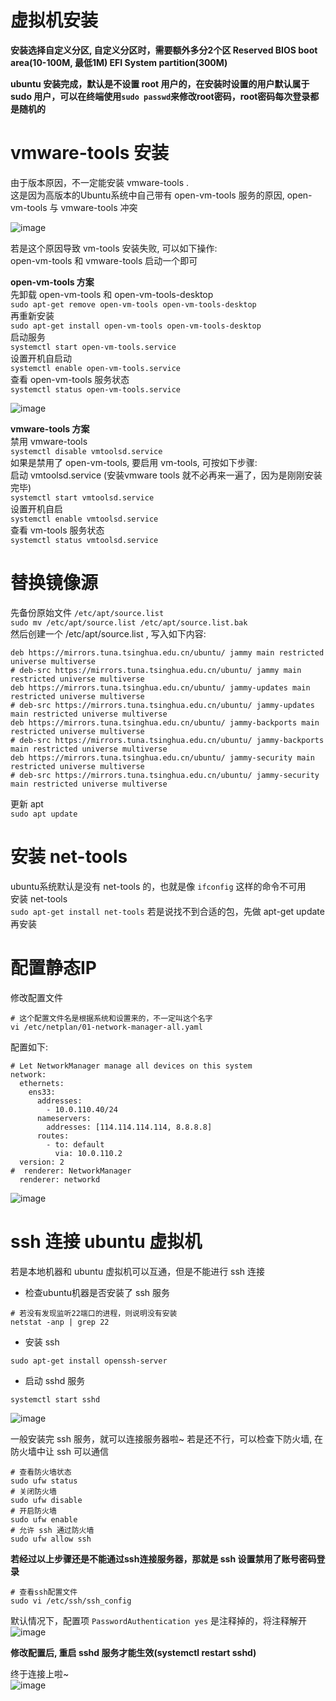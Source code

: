 # 虚拟机安装
**安装选择自定义分区, 自定义分区时，需要额外多分2个区 Reserved BIOS boot area(10-100M, 最低1M) EFI System partition(300M)**  

**ubuntu 安装完成，默认是不设置 root 用户的，在安装时设置的用户默认属于 sudo 用户，可以在终端使用`sudo passwd`来修改root密码，root密码每次登录都是随机的**  

# vmware-tools 安装
由于版本原因，不一定能安装 vmware-tools .    
这是因为高版本的Ubuntu系统中自己带有 open-vm-tools 服务的原因, open-vm-tools 与 vmware-tools 冲突  

![image](resources/imgs/ubuntu-05.png)  
 
若是这个原因导致 vm-tools 安装失败, 可以如下操作:  
open-vm-tools 和 vmware-tools 启动一个即可  

**open-vm-tools 方案**  
先卸载 open-vm-tools 和 open-vm-tools-desktop  
`sudo apt-get remove open-vm-tools open-vm-tools-desktop`  
再重新安装  
`sudo apt-get install open-vm-tools open-vm-tools-desktop`    
启动服务  
`systemctl start open-vm-tools.service`  
设置开机自启动  
`systemctl enable open-vm-tools.service`  
查看 open-vm-tools 服务状态  
`systemctl status open-vm-tools.service`  

![image](resources/imgs/ubuntu-06.png)  

**vmware-tools 方案**  
禁用 vmware-tools  
`systemctl disable vmtoolsd.service`  
如果是禁用了 open-vm-tools, 要启用 vm-tools, 可按如下步骤:  
启动 vmtoolsd.service  (安装vmware tools 就不必再来一遍了，因为是刚刚安装完毕)  
`systemctl start vmtoolsd.service`  
设置开机自启  
`systemctl enable vmtoolsd.service`  
查看 vm-tools 服务状态  
`systemctl status vmtoolsd.service`



# 替换镜像源
先备份原始文件 `/etc/apt/source.list`  
`sudo mv /etc/apt/source.list /etc/apt/source.list.bak`  
然后创建一个 /etc/apt/source.list , 写入如下内容:  
```
deb https://mirrors.tuna.tsinghua.edu.cn/ubuntu/ jammy main restricted universe multiverse
# deb-src https://mirrors.tuna.tsinghua.edu.cn/ubuntu/ jammy main restricted universe multiverse
deb https://mirrors.tuna.tsinghua.edu.cn/ubuntu/ jammy-updates main restricted universe multiverse
# deb-src https://mirrors.tuna.tsinghua.edu.cn/ubuntu/ jammy-updates main restricted universe multiverse
deb https://mirrors.tuna.tsinghua.edu.cn/ubuntu/ jammy-backports main restricted universe multiverse
# deb-src https://mirrors.tuna.tsinghua.edu.cn/ubuntu/ jammy-backports main restricted universe multiverse
deb https://mirrors.tuna.tsinghua.edu.cn/ubuntu/ jammy-security main restricted universe multiverse
# deb-src https://mirrors.tuna.tsinghua.edu.cn/ubuntu/ jammy-security main restricted universe multiverse
```
更新 apt  
`sudo apt update`


# 安装 net-tools
ubuntu系统默认是没有 net-tools 的，也就是像 `ifconfig` 这样的命令不可用  
安装 net-tools  
`sudo apt-get install net-tools`
若是说找不到合适的包，先做 apt-get update 再安装  

# 配置静态IP
修改配置文件  
```
# 这个配置文件名是根据系统和设置来的，不一定叫这个名字
vi /etc/netplan/01-network-manager-all.yaml
```
配置如下:  
```
# Let NetworkManager manage all devices on this system
network:
  ethernets:
    ens33:
      addresses:
        - 10.0.110.40/24
      nameservers:
        addresses: [114.114.114.114, 8.8.8.8]
      routes:
        - to: default
          via: 10.0.110.2
  version: 2
#  renderer: NetworkManager
  renderer: networkd
```

![image](resources/imgs/ubuntu-04.png "修改网络配置")  


# ssh 连接 ubuntu 虚拟机
若是本地机器和 ubuntu 虚拟机可以互通，但是不能进行 ssh 连接   
- 检查ubuntu机器是否安装了 ssh 服务  
```shell
# 若没有发现监听22端口的进程，则说明没有安装
netstat -anp | grep 22
```
- 安装 ssh   
```shell
sudo apt-get install openssh-server
```
- 启动 sshd 服务  
```shell
systemctl start sshd
```
![image](resources/imgs/ubuntu-01.png "ssh服务进程")  

一般安装完 ssh 服务，就可以连接服务器啦~ 若是还不行，可以检查下防火墙, 在防火墙中让 ssh 可以通信  
```shell
# 查看防火墙状态
sudo ufw status
# 关闭防火墙
sudo ufw disable 
# 开启防火墙
sudo ufw enable 
# 允许 ssh 通过防火墙
sudo ufw allow ssh 
```

**若经过以上步骤还是不能通过ssh连接服务器，那就是 ssh 设置禁用了账号密码登录**  
```shell
# 查看ssh配置文件
sudo vi /etc/ssh/ssh_config
```
默认情况下，配置项 `PasswordAuthentication yes` 是注释掉的，将注释解开  
![image](resources/imgs/ubuntu-02.png)  

**修改配置后, 重启 sshd 服务才能生效(systemctl restart sshd)**  

终于连接上啦~  
![image](resources/imgs/ubuntu-03.png)









